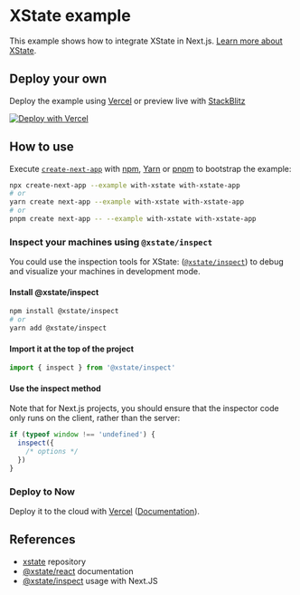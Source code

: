 # XState example

This example shows how to integrate XState in Next.js. [Learn more about XState](https://xstate.js.org/).

## Deploy your own

Deploy the example using [Vercel](https://vercel.com?utm_source=github&utm_medium=readme&utm_campaign=next-example) or preview live with [StackBlitz](https://stackblitz.com/github/vercel/next.js/tree/canary/examples/with-xstate)

[![Deploy with Vercel](https://vercel.com/button)](https://vercel.com/new/git/external?repository-url=https://github.com/vercel/next.js/tree/canary/examples/with-xstate&project-name=with-xstate&repository-name=with-xstate)

## How to use

Execute [`create-next-app`](https://github.com/vercel/next.js/tree/canary/packages/create-next-app) with [npm](https://docs.npmjs.com/cli/init), [Yarn](https://yarnpkg.com/lang/en/docs/cli/create/) or [pnpm](https://pnpm.io/) to bootstrap the example:

```bash
npx create-next-app --example with-xstate with-xstate-app
# or
yarn create next-app --example with-xstate with-xstate-app
# or
pnpm create next-app -- --example with-xstate with-xstate-app
```

### Inspect your machines using `@xstate/inspect`

You could use the inspection tools for XState: ([`@xstate/inspect`](https://xstate.js.org/docs/packages/xstate-inspect)) to debug and visualize your machines in development mode.

#### Install @xstate/inspect

```bash
npm install @xstate/inspect
# or
yarn add @xstate/inspect
```

#### Import it at the top of the project

```js
import { inspect } from '@xstate/inspect'
```

#### Use the inspect method

Note that for Next.js projects, you should ensure that the inspector code only runs on the client, rather than the server:

```js
if (typeof window !== 'undefined') {
  inspect({
    /* options */
  })
}
```

### Deploy to Now

Deploy it to the cloud with [Vercel](https://vercel.com/new?utm_source=github&utm_medium=readme&utm_campaign=next-example) ([Documentation](https://nextjs.org/docs/deployment)).

## References

- [xstate](https://github.com/davidkpiano/xstate) repository
- [@xstate/react](https://xstate.js.org/docs/packages/xstate-react) documentation
- [@xstate/inspect](https://xstate.js.org/docs/packages/xstate-inspect/#faqs) usage with Next.JS
